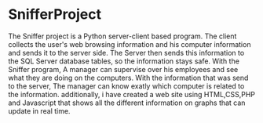 # SnifferProject

The Sniffer project is a Python server-client based program. The client collects the user's web browsing information and his computer information and sends it to the server side.
The Server then sends this information to the SQL Server database tables, so the information stays safe.
With the Sniffer program, A manager can supervise over his employees and see what they are doing on the computers.
With the information that was send to the server, The manager can know exatly which computer is related to the information.
additionally, i have created a web site using HTML,CSS,PHP and Javascript that shows all the different information on graphs that can update in real time. 
